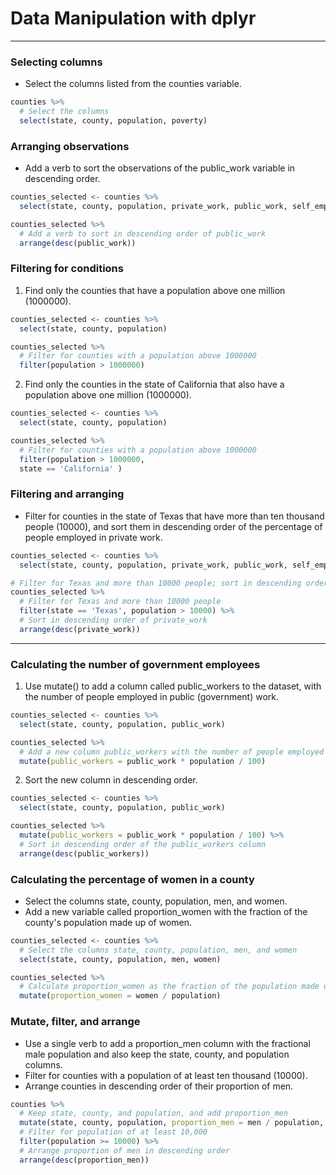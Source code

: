 # Data Manipulation with dplyr
---
### Selecting columns
* Select the columns listed from the counties variable.
```r
counties %>%
  # Select the columns 
  select(state, county, population, poverty)
```
### Arranging observations
* Add a verb to sort the observations of the public_work variable in descending order.
```r
counties_selected <- counties %>%
  select(state, county, population, private_work, public_work, self_employed)

counties_selected %>%
  # Add a verb to sort in descending order of public_work
  arrange(desc(public_work))
```
### Filtering for conditions
1. Find only the counties that have a population above one million (1000000).
```r
counties_selected <- counties %>%
  select(state, county, population)

counties_selected %>%
  # Filter for counties with a population above 1000000
  filter(population > 1000000)
```
2. Find only the counties in the state of California that also have a population above one million (1000000).
```r
counties_selected <- counties %>%
  select(state, county, population)

counties_selected %>%
  # Filter for counties with a population above 1000000
  filter(population > 1000000, 
  state == 'California' )
```
### Filtering and arranging
* Filter for counties in the state of Texas that have more than ten thousand people (10000), and sort them in descending order of the percentage of people employed in private work.
```r
counties_selected <- counties %>%
  select(state, county, population, private_work, public_work, self_employed)

# Filter for Texas and more than 10000 people; sort in descending order of private_work
counties_selected %>%
  # Filter for Texas and more than 10000 people
  filter(state == 'Texas', population > 10000) %>%
  # Sort in descending order of private_work
  arrange(desc(private_work))
```
---
### Calculating the number of government employees
1. Use mutate() to add a column called public_workers to the dataset, with the number of people employed in public (government) work.
```r
counties_selected <- counties %>%
  select(state, county, population, public_work)

counties_selected %>%
  # Add a new column public_workers with the number of people employed in public work
  mutate(public_workers = public_work * population / 100)
```
2. Sort the new column in descending order.
```r
counties_selected <- counties %>%
  select(state, county, population, public_work)

counties_selected %>%
  mutate(public_workers = public_work * population / 100) %>%
  # Sort in descending order of the public_workers column
  arrange(desc(public_workers))
```
### Calculating the percentage of women in a county
* Select the columns state, county, population, men, and women.
* Add a new variable called proportion_women with the fraction of the county's population made up of women.
```r
counties_selected <- counties %>%
  # Select the columns state, county, population, men, and women    
  select(state, county, population, men, women)

counties_selected %>%
  # Calculate proportion_women as the fraction of the population made up of women
  mutate(proportion_women = women / population)
```
### Mutate, filter, and arrange
* Use a single verb to add a proportion_men column with the fractional male population and also keep the state, county, and population columns.
* Filter for counties with a population of at least ten thousand (10000).
* Arrange counties in descending order of their proportion of men.
```r
counties %>%
  # Keep state, county, and population, and add proportion_men
  mutate(state, county, population, proportion_men = men / population, .keep = "none") %>%
  # Filter for population of at least 10,000
  filter(population >= 10000) %>% 
  # Arrange proportion of men in descending order 
  arrange(desc(proportion_men))
```
